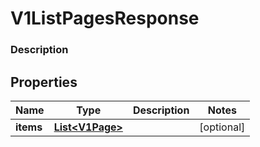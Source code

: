 
# V1ListPagesResponse

### Description



## Properties
Name | Type | Description | Notes
------------ | ------------- | ------------- | -------------
**items** | [**List&lt;V1Page&gt;**](V1Page.md) |  |  [optional]



